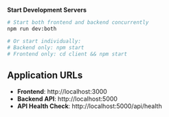 
**Start Development Servers**
   ```bash
   # Start both frontend and backend concurrently
   npm run dev:both
   
   # Or start individually:
   # Backend only: npm start
   # Frontend only: cd client && npm start
   ```

## Application URLs

- **Frontend**: http://localhost:3000
- **Backend API**: http://localhost:5000
- **API Health Check**: http://localhost:5000/api/health